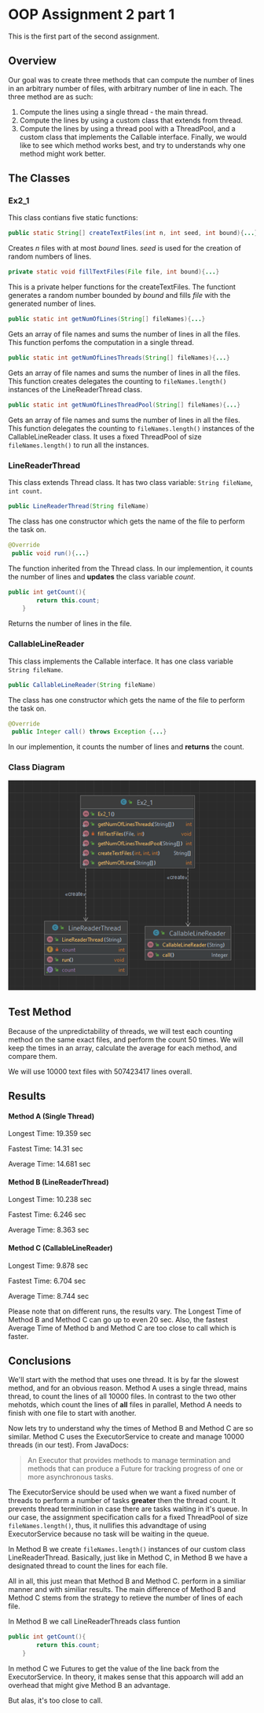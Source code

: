 # OOP Assignment 2 part 1
This is the first part of the second assignment.
## Overview 
Our goal was to create three methods that can compute the number of lines in an arbitrary number of files, with arbitrary number of line in each.
 The three method are as such:
1. Compute the lines using a single thread - the main thread.
2. Compute the lines by using a custom class that extends from thread.
3. Compute the lines by using a thread pool with a ThreadPool, and a custom class that implements the Callable interface.
Finally, we would like to see which method works best, and try to understands why one method might work better.

## The Classes
### Ex2_1
This class contians five static functions:

```java 
public static String[] createTextFiles(int n, int seed, int bound){...}'
```
Creates *n* files with at most *bound* lines.  *seed* is used for the creation of random numbers of lines.

```java 
private static void fillTextFiles(File file, int bound){...}
```
This is a private helper functions for the createTextFiles. The functiont generates a random number bounded by *bound* and fills *file* with the generated number of lines.
```java 
public static int getNumOfLines(String[] fileNames){...}
```
Gets an array of file names and sums the number of lines in all the files. This function perfoms the computation in a single thread.
```java 
public static int getNumOfLinesThreads(String[] fileNames){...}
```
Gets an array of file names and sums the number of lines in all the files. This function creates delegates the counting to ```fileNames.length()``` instances of the LineReaderThread class.
```java 
public static int getNumOfLinesThreadPool(String[] fileNames){...}
```
Gets an array of file names and sums the number of lines in all the files. This function delegates the counting to ```fileNames.length()``` instances of the CallableLineReader class.
It uses a fixed ThreadPool of size ```fileNames.length()``` to run all the instances.

### LineReaderThread
This class extends Thread class. It has two class variable: ```String fileName```, ```int count```.

```java
public LineReaderThread(String fileName)
```
The class has one constructor which gets the name of the file to perform the task on.

```java
@Override
 public void run(){...}
```
The function inherited from the Thread class. In our implemention, it counts the number of lines and **updates** the class variable *count*.
```java
public int getCount(){
        return this.count;
    }
```
Returns the number of lines in the file.

### CallableLineReader
This class implements the Callable interface. It has one class variable  ```String fileName```.
```java
public CallableLineReader(String fileName)
```
The class has one constructor which gets the name of the file to perform the task on.
```java
@Override
 public Integer call() throws Exception {...}
```
In our implemention, it counts the number of lines and **returns** the count.

### Class Diagram
![This is an image](image.png)


## Test Method
Because of the unpredictability of threads, we will test each counting method on the same exact files, and perform the count 50 times. We will keep the times in an array, calculate the average for each method, and compare them.

We will use 10000 text files with 507423417 lines overall.

## Results
#### Method A (Single Thread)
Longest Time: 19.359 sec

Fastest Time: 14.31 sec

Average Time: 14.681 sec

#### Method B (LineReaderThread)
Longest Time: 10.238 sec

Fastest Time: 6.246 sec

Average Time: 8.363 sec

#### Method C (CallableLineReader)
Longest Time: 9.878 sec

Fastest Time: 6.704 sec

Average Time: 8.744 sec

Please note that on different runs, the results vary. The Longest Time of Method B and Method C can go up to even 20 sec. Also, the fastest Average Time of Method b and Method C are too close to call which is faster.

## Conclusions
We'll start with the method that uses one thread. It is by far the slowest method, and for an obvious reason. Method A uses a single thread, mains thread, to count the lines of all 10000 files. In contrast to the two other mehotds, which count the lines of **all** files in parallel, Method A needs to finish with one file to start with another. 

Now lets try to understand why the times of Method B and Method C are so similar.
Method C uses the ExecutorService to create and manage 10000 threads (in our test). From JavaDocs:
> An Executor that provides methods to manage termination and methods that can produce a Future for tracking progress of one or more asynchronous tasks.

The ExecutorService should be used when we want a fixed number of threads to perform a number of tasks **greater** then the thread count. It prevents thread terminition in case there are tasks waiting in it's queue. In our case, the assignment specification calls for a fixed ThreadPool of size ```fileNames.length()```, thus, it nullifies this advandtage of using ExecutorService because no task will be waiting in the queue.

In Method B we create ```fileNames.length()``` instances of our custom class LineReaderThread. Basically, just like in Method C, in Method B we have a designated thread to count the lines for each file.

All in all, this just mean that Method B and Method C. perform in a similiar manner and with similiar results. The main difference of Method B and Method C stems from the strategy to retieve the number of lines of each file.

In Method B we call LineReaderThreads class funtion 
```java
public int getCount(){
        return this.count;
    }
```

In method C we Futures to get the value of the line back from the ExecutorService. In theory, it makes sense that this appoarch will add an overhead that might give Method B an advantage.

But alas, it's too close to call.
